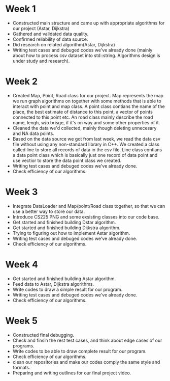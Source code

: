 # Week 1

- Constructed main structure and came up with appropriate algorithms for our project (Astar, Dijkstra)
- Gathered and validated data quality.
- Confirmed reliability of data source.
- Did research on related algorithm(Astar, Dijkstra) 
- Writing test cases and debuged codes we've already done (mainly about how to process csv dataset into std::string. Algorithms design is under study and research).

# Week 2
- Created Map, Point, Road class for our project. Map represents the map we run graph algorithms on together with some methods that is able to interact with point and map class. A point class contians the name of the place, the best estimate of distance to this point, a vector of points connected to this point etc. An road class mainly describe the road name, lengh, w/o brisge, if it's on way and some other properties of it.
- Cleaned the data we'd collected, mainly though deleting unnecesary and NA data points.
- Based on the data source we got from last week, we read the data csv file without using any non-standard library in C++. We created a class called line to store all records of data in the csv file. Line class contians a data point class which is basically just one record of data point and use vectior to store the data point class we created.
- Writing test cases and debuged codes we've already done.
- Check efficiency of our algorithms.

# Week 3
- Integrate DataLoader and Map/point/Road class together, so that we can use a better way to store our data.
- Introduce CS225 PNG and some exsisting classes into our code base.
- Get started and finished building Dstar algorithm.
- Get started and finished building Dijkstra algorithm.
- Trying to figuring out how to implement Astar algorithm.
- Writing test cases and debuged codes we've already done.
- Check efficiency of our algorithms.

# Week 4
- Get started and finished building Astar algorithm.
- Feed data to Astar, Dijkstra algorithms.
- Write codes to draw a simple result for our program.
- Writing test cases and debuged codes we've already done.
- Check efficiency of our algorithms.


# Week 5
- Constructed final debugging.
- Check and finsih the rest test cases, and think about edge cases of our programs.
- Write codes to be able to draw complete result for our program.
- Check efficiency of our algorithms.
- clean our repositories and make our codes comply the same style and formats.
- Preparing and  writing outlines for our final project video.

